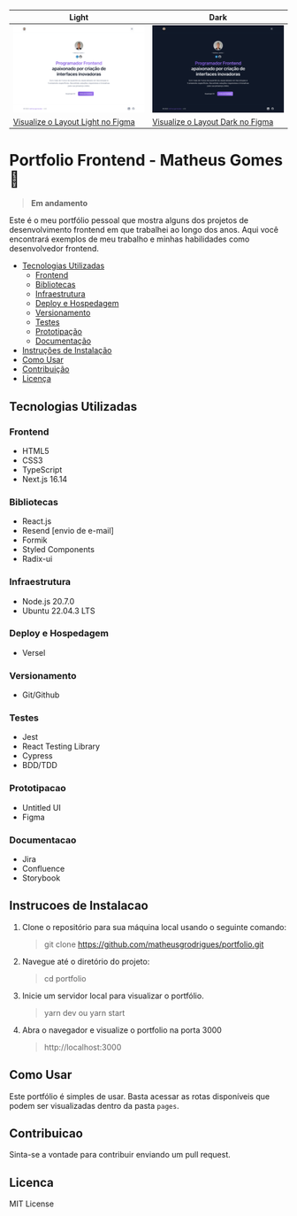 | Light                                       | Dark                                      |
| ------------------------------------------- | ----------------------------------------- |
| ![desktop-light](/readme/desktop-light.png) | ![desktop-dark](/readme/desktop-dark.png) |
| [Visualize o Layout Light no Figma](https://www.figma.com/file/WZ6hE95sDBZxWX6X6S5sB7/Portfolio-Matheus?type=design&node-id=6533-2814&mode=design&t=pwW297oSrgfz4UrJ-4) | [Visualize o Layout Dark no Figma](https://www.figma.com/file/WZ6hE95sDBZxWX6X6S5sB7/Portfolio-Matheus?type=design&node-id=6533-2792&mode=design&t=pwW297oSrgfz4UrJ-4)

# Portfolio Frontend - Matheus Gomes 🚀

> **Em andamento**

Este é o meu portfólio pessoal que mostra alguns dos projetos de desenvolvimento frontend em que trabalhei ao longo dos anos. Aqui você encontrará exemplos de meu trabalho e minhas habilidades como desenvolvedor frontend.

- [Tecnologias Utilizadas](#tecnologias-utilizadas) 
    - [Frontend](#frontend)
    - [Bibliotecas](#bibliotecas)
    - [Infraestrutura](#infraestrutura)
    - [Deploy e Hospedagem](#deploy-e-hospedagem)
    - [Versionamento](#versionamento)
    - [Testes](#testes)
    - [Prototipação](#prototipacao)
    - [Documentação](#documentacao)
- [Instruções de Instalação](#instrucoes-de-instalacao) 
- [Como Usar](#como-usar) 
- [Contribuição](#contribuicao) 
- [Licença](#licenca)

## Tecnologias Utilizadas

### Frontend

- HTML5
- CSS3 
- TypeScript
- Next.js 16.14

### Bibliotecas

- React.js
- Resend [envio de e-mail]
- Formik
- Styled Components
- Radix-ui

### Infraestrutura

- Node.js 20.7.0
- Ubuntu 22.04.3 LTS

### Deploy e Hospedagem

- Versel

### Versionamento

- Git/Github

### Testes

- Jest
- React Testing Library
- Cypress
- BDD/TDD

### Prototipacao

- Untitled UI
- Figma

### Documentacao

- Jira
- Confluence
- Storybook

## Instrucoes de Instalacao

1. Clone o repositório para sua máquina local usando o seguinte comando:

   > git clone https://github.com/matheusgrodrigues/portfolio.git

2. Navegue até o diretório do projeto:

   > cd portfolio

3. Inicie um servidor local para visualizar o portfólio.

   > yarn dev ou yarn start

4. Abra o navegador e visualize o portfolio na porta 3000
   > http://localhost:3000

## Como Usar

Este portfólio é simples de usar. Basta acessar as rotas disponíveis que podem ser visualizadas dentro da pasta `pages`.

## Contribuicao

Sinta-se a vontade para contribuir enviando um pull request.

## Licenca

MIT License
